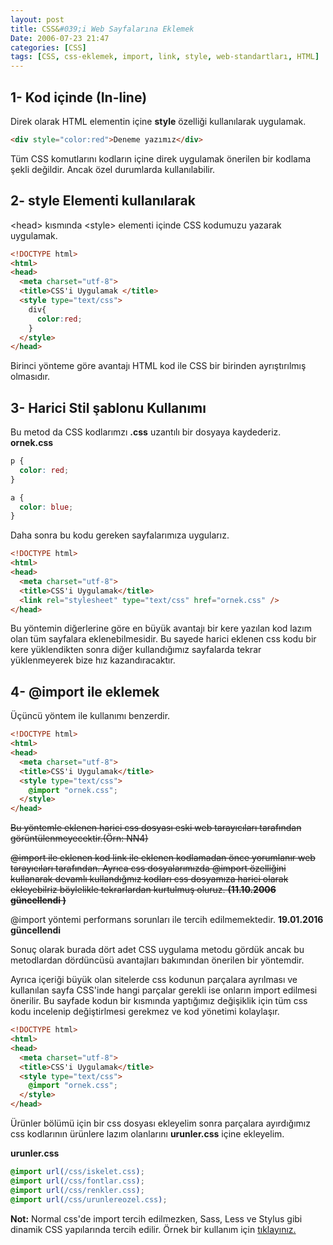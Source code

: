 ```yaml
---
layout: post
title: CSS&#039;i Web Sayfalarına Eklemek
Date: 2006-07-23 21:47
categories: [CSS]
tags: [CSS, css-eklemek, import, link, style, web-standartları, HTML]
---
```


## 1- Kod içinde (In-line)

Direk olarak HTML elementin içine **style** özelliği kullanılarak uygulamak.

```html
<div style="color:red">Deneme yazımız</div>
```

Tüm CSS komutlarını kodların içine direk uygulamak önerilen bir kodlama şekli değildir. Ancak özel durumlarda kullanılabilir.

## 2- style Elementi kullanılarak

<head\> kısmında <style\> elementi içinde CSS kodumuzu yazarak uygulamak.

```html
<!DOCTYPE html>
<html>
<head>
  <meta charset="utf-8">
  <title>CSS'i Uygulamak </title>
  <style type="text/css">
    div{
      color:red;
    }
  </style>
</head>
```

Birinci yönteme göre avantajı HTML kod ile CSS bir birinden ayrıştırılmış olmasıdır.

## 3- Harici Stil şablonu Kullanımı

Bu metod da CSS kodlarımzı **.css** uzantılı bir dosyaya kaydederiz. **ornek.css**

```css
p {
  color: red;
}

a {
  color: blue;
}
```


Daha sonra bu kodu gereken sayfalarımıza uygularız.

```html
<!DOCTYPE html>
<html>
<head>
  <meta charset="utf-8">
  <title>CSS'i Uygulamak</title>
  <link rel="stylesheet" type="text/css" href="ornek.css" />
</head>
```

Bu yöntemin diğerlerine göre en büyük avantajı bir kere yazılan kod
lazım olan tüm sayfalara eklenebilmesidir. Bu sayede harici eklenen css
kodu bir kere yüklendikten sonra diğer kullandığımız sayfalarda tekrar
yüklenmeyerek bize hız kazandıracaktır.

## 4- @import ile eklemek

Üçüncü yöntem ile kullanımı benzerdir.

```html
<!DOCTYPE html>
<html>
<head>
  <meta charset="utf-8">
  <title>CSS'i Uygulamak</title>
  <style type="text/css">
    @import "ornek.css";
  </style>
</head>
```

<s>Bu yöntemle eklenen harici css dosyası eski web tarayıcıları tarafından görüntülenmeyecektir.(Örn: NN4)</s>

<s>@import ile eklenen kod link ile eklenen kodlamadan önce yorumlanır web tarayıcıları tarafından. Ayrıca css dosyalarımızda @import özelliğini kullanarak devamlı kullandığmız kodları css dosyamıza harici olarak ekleyebilriz böylelikle tekrarlardan kurtulmuş oluruz. **(11.10.2006 güncellendi )**</s>

@import yöntemi performans sorunları ile tercih edilmemektedir. **19.01.2016 güncellendi**

Sonuç olarak burada dört adet CSS uygulama metodu gördük ancak bu metodlardan dördüncüsü avantajları bakımından önerilen bir yöntemdir.

Ayrıca içeriği büyük olan sitelerde css kodunun parçalara ayrılması ve kullanılan sayfa CSS'inde hangi parçalar gerekli ise onların import edilmesi önerilir. Bu sayfade kodun bir kısmında yaptığımız değişiklik için tüm css kodu incelenip değiştirlmesi gerekmez ve kod yönetimi kolaylaşır.

```html
<!DOCTYPE html>
<html>
<head>
  <meta charset="utf-8">
  <title>CSS'i Uygulamak</title>
  <style type="text/css">
    @import "ornek.css";
  </style>
</head>
```

Ürünler bölümü için bir css dosyası ekleyelim sonra parçalara ayırdığımız css kodlarının ürünlere lazım olanlarını **urunler.css** içine ekleyelim.

**urunler.css**

```css
@import url(/css/iskelet.css);
@import url(/css/fontlar.css);
@import url(/css/renkler.css);
@import url(/css/urunlereozel.css);
```

**Not:** Normal css'de import tercih edilmezken, Sass, Less ve Stylus gibi dinamik CSS yapılarında tercih edilir. Örnek bir kullanım için [tıklayınız.](/sass-klasor-yapisi/)

